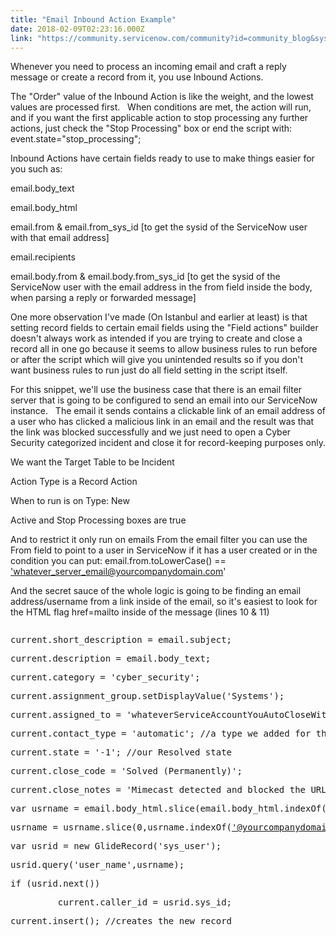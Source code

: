 ```yaml
---
title: "Email Inbound Action Example"
date: 2018-02-09T02:23:16.000Z
link: "https://community.servicenow.com/community?id=community_blog&sys_id=17aca625dbd0dbc01dcaf3231f9619a0"
---
```

<p>Whenever you need to process an incoming email and craft a reply message or create a record from it, you use Inbound Actions.</p><p>The "Order" value of the Inbound Action is like the weight, and the lowest values are processed first.   When conditions are met, the action will run, and if you want the first applicable action to stop processing any further actions, just check the "Stop Processing" box or end the script with: event.state="stop_processing";</p><p>Inbound Actions have certain fields ready to use to make things easier for you such as:</p><p>email.body_text</p><p>email.body_html</p><p>email.from &amp; email.from_sys_id [to get the sysid of the ServiceNow user with that email address]</p><p>email.recipients</p><p>email.body.from &amp; email.body.from_sys_id [to get the sysid of the ServiceNow user with the email address in the from field inside the body, when parsing a reply or forwarded message]</p><p></p><p>One more observation I've made (On Istanbul and earlier at least) is that setting record fields to certain email fields using the "Field actions" builder doesn't always work as intended if you are trying to create and close a record all in one go because it seems to allow business rules to run before or after the script which will give you unintended results so if you don't want business rules to run just do all field setting in the script itself.</p><p></p><p>For this snippet, we'll use the business case that there is an email filter server that is going to be configured to send an email into our ServiceNow instance.   The email it sends contains a clickable link of an email address of a user who has clicked a malicious link in an email and the result was that the link was blocked successfully and we just need to open a Cyber Security categorized incident and close it for record-keeping purposes only.</p><p>We want the Target Table to be Incident</p><p>Action Type is a Record Action</p><p>When to run is on Type: New</p><p>Active and Stop Processing boxes are true</p><p><span>And to restrict it only run on emails From the email filter you can use the From field to point to a user in ServiceNow if it has a user created or in the condition you can put: email.from.toLowerCase() == </span><a title="k-email-small" class="jive-link-email-small" href="mailto:'whatever_server_email@yourcompanydomain.com">'whatever_server_email@yourcompanydomain.com</a><span>'</span></p><p>And the secret sauce of the whole logic is going to be finding an email address/username from a link inside of the email, so it's easiest to look for the HTML flag href=mailto inside of the message (lines 10 &amp; 11)</p><pre __default_attr="javascript" __jive_macro_name="code" class="jive_macro_code _jivemacro_uid_15181205834446326 jive_text_macro" data-renderedposition="533_8_1192_256" jivemacro_uid="_15181205834446326"><p>current.short_description = email.subject;</p><p>current.description = email.body_text;</p><p>current.category = 'cyber_security';</p><p>current.assignment_group.setDisplayValue('Systems');</p><p>current.assigned_to = 'whateverServiceAccountYouAutoCloseWith'; //sysid or use setDisplayValue</p><p>current.contact_type = 'automatic'; //a type we added for these kinds of auto-generated tickets</p><p>current.state = '-1'; //our Resolved state</p><p>current.close_code = 'Solved (Permanently)';</p><p>current.close_notes = 'Mimecast detected and blocked the URL';</p><p>var usrname = email.body_html.slice(email.body_html.indexOf('href="mailto:')+13);//slice with one param cuts everything off before it</p><p><span>usrname = usrname.slice(0,usrname.indexOf(</span><a title="k-email-small" class="jive-link-email-small" href="mailto:'@yourcompanydomain.com">'@yourcompanydomain.com</a><span>'));//slice off the domain and everything after so we can match on username</span></p><p>var usrid = new GlideRecord('sys_user');</p><p>usrid.query('user_name',usrname);</p><p>if (usrid.next())</p><p>         current.caller_id = usrid.sys_id;</p><p>current.insert(); //creates the new record</p></pre>
